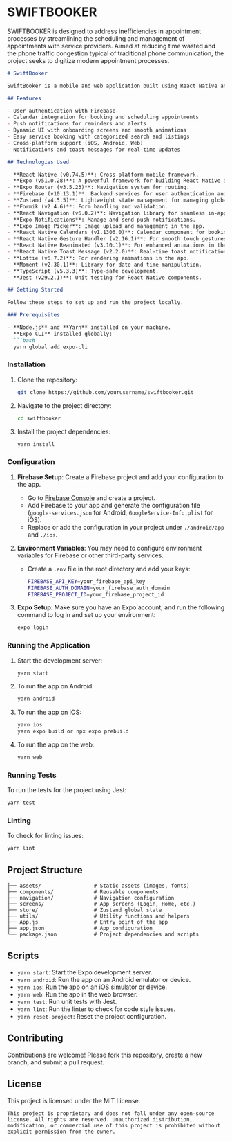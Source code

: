 # SWIFTBOOKER
SWIFTBOOKER is designed to address inefficiencies in appointment processes by streamlining the scheduling and management of appointments with service providers. Aimed at reducing time wasted and the phone traffic congestion typical of traditional phone communication, the project seeks to digitize modern appointment processes.

```markdown
# SwiftBooker

SwiftBooker is a mobile and web application built using React Native and Expo. It enables users to book services, manage appointments, and receive notifications about their bookings.

## Features

- User authentication with Firebase
- Calendar integration for booking and scheduling appointments
- Push notifications for reminders and alerts
- Dynamic UI with onboarding screens and smooth animations
- Easy service booking with categorized search and listings
- Cross-platform support (iOS, Android, Web)
- Notifications and toast messages for real-time updates

## Technologies Used

- **React Native (v0.74.5)**: Cross-platform mobile framework.
- **Expo (v51.0.28)**: A powerful framework for building React Native apps.
- **Expo Router (v3.5.23)**: Navigation system for routing.
- **Firebase (v10.13.1)**: Backend services for user authentication and real-time database.
- **Zustand (v4.5.5)**: Lightweight state management for managing global state.
- **Formik (v2.4.6)**: Form handling and validation.
- **React Navigation (v6.0.2)**: Navigation library for seamless in-app routing.
- **Expo Notifications**: Manage and send push notifications.
- **Expo Image Picker**: Image upload and management in the app.
- **React Native Calendars (v1.1306.0)**: Calendar component for booking and scheduling.
- **React Native Gesture Handler (v2.16.1)**: For smooth touch gestures and interactions.
- **React Native Reanimated (v3.10.1)**: For enhanced animations in the app.
- **React Native Toast Message (v2.2.0)**: Real-time toast notifications.
- **Lottie (v6.7.2)**: For rendering animations in the app.
- **Moment (v2.30.1)**: Library for date and time manipulation.
- **TypeScript (v5.3.3)**: Type-safe development.
- **Jest (v29.2.1)**: Unit testing for React Native components.

## Getting Started

Follow these steps to set up and run the project locally.

### Prerequisites

- **Node.js** and **Yarn** installed on your machine.
- **Expo CLI** installed globally:
  ```bash
  yarn global add expo-cli
  ```

### Installation

1. Clone the repository:
   ```bash
   git clone https://github.com/yourusername/swiftbooker.git
   ```

2. Navigate to the project directory:
   ```bash
   cd swiftbooker
   ```

3. Install the project dependencies:
   ```bash
   yarn install
   ```

### Configuration

1. **Firebase Setup**: Create a Firebase project and add your configuration to the app.

   - Go to [Firebase Console](https://console.firebase.google.com/) and create a project.
   - Add Firebase to your app and generate the configuration file (`google-services.json` for Android, `GoogleService-Info.plist` for iOS).
   - Replace or add the configuration in your project under `./android/app` and `./ios`.

2. **Environment Variables**: You may need to configure environment variables for Firebase or other third-party services.

   - Create a `.env` file in the root directory and add your keys:
     ```bash
     FIREBASE_API_KEY=your_firebase_api_key
     FIREBASE_AUTH_DOMAIN=your_firebase_auth_domain
     FIREBASE_PROJECT_ID=your_firebase_project_id
     ```

3. **Expo Setup**: Make sure you have an Expo account, and run the following command to log in and set up your environment:
   ```bash
   expo login
   ```

### Running the Application

1. Start the development server:
   ```bash
   yarn start
   ```

2. To run the app on Android:
   ```bash
   yarn android
   ```

3. To run the app on iOS:
   ```bash
   yarn ios
   yarn expo build or npx expo prebuild
   ```

4. To run the app on the web:
   ```bash
   yarn web
   ```

### Running Tests

To run the tests for the project using Jest:
```bash
yarn test
```

### Linting

To check for linting issues:
```bash
yarn lint
```

## Project Structure

```
├── assets/                 # Static assets (images, fonts)
├── components/             # Reusable components
├── navigation/             # Navigation configuration
├── screens/                # App screens (Login, Home, etc.)
├── store/                  # Zustand global state
├── utils/                  # Utility functions and helpers
├── App.js                  # Entry point of the app
├── app.json                # App configuration
└── package.json            # Project dependencies and scripts
```

## Scripts

- `yarn start`: Start the Expo development server.
- `yarn android`: Run the app on an Android emulator or device.
- `yarn ios`: Run the app on an iOS simulator or device.
- `yarn web`: Run the app in the web browser.
- `yarn test`: Run unit tests with Jest.
- `yarn lint`: Run the linter to check for code style issues.
- `yarn reset-project`: Reset the project configuration.

## Contributing

Contributions are welcome! Please fork this repository, create a new branch, and submit a pull request.

## License

This project is licensed under the MIT License.
```
This project is proprietary and does not fall under any open-source license. All rights are reserved. Unauthorized distribution, modification, or commercial use of this project is prohibited without explicit permission from the owner.

